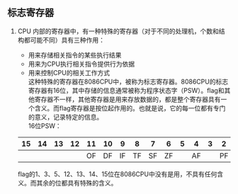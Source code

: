 ## 标志寄存器     
1.  CPU 内部的寄存器中，有一种特殊的寄存器（对于不同的处理机，个数和结构都可能不同）具有三种作用：      
    + 用来存储相关指令的某些执行结果      
    + 用来为CPU执行相关指令提供行为依据       
    + 用来控制CPU的相关工作方式       
    这种特殊的寄存器在8086CPU中，被称为标志寄存器。8086CPU的标志寄存器有16位，其中存储的信息通常被称为程序状态字（PSW）。flag和其他寄存器不一样，其他寄存器是用来存放数据的，都是整个寄存器具有一个含义。而flag寄存器是按位起作用的。也就是说，它的每一位都有专门的意义，记录特定的信息。      
    16位PSW：       
     
    |15|14|13|12|11|10|9|8|7|6|5|4|3|2|1|0|
    |:----:|:----:|:----:|:----:|:----:|:----:|:----:|:----:|:----:|:----:|:----:|:----:|:----:|:----:|:----:|:----:|
    | | | | |OF|DF|IF|TF|SF|ZF| |AF| |PF| |CF|
     
    flag的1、3、5、12、13、14、15位在8086CPU中没有是用，不具有任何含义。而其余的位都具有特殊的含义。      
